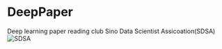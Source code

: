 # DeepPaper
Deep learning paper reading club
Sino Data Scientist Assicoation(SDSA) 
![SDSA](https://github.com/qifengzhou/DeepPaper/src/common/images/SDSA_logo.png  "Logo Title Text 1")

    
